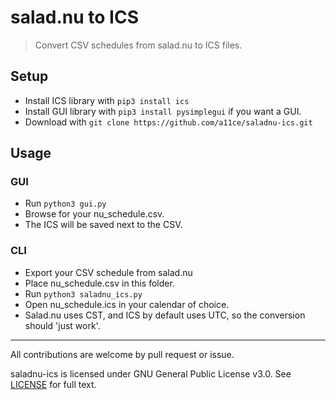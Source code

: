 # salad.nu to ICS

> Convert CSV schedules from salad.nu to ICS files.

## Setup

- Install ICS library with `pip3 install ics`
- Install GUI library with `pip3 install pysimplegui` if you want a GUI.
- Download with `git clone https://github.com/a11ce/saladnu-ics.git`

## Usage

### GUI
- Run `python3 gui.py`
- Browse for your nu_schedule.csv.
- The ICS will be saved next to the CSV.

### CLI
- Export your CSV schedule from salad.nu 
- Place nu_schedule.csv in this folder.
- Run `python3 saladnu_ics.py`
- Open nu_schedule.ics in your calendar of choice.
- Salad.nu uses CST, and ICS by default uses UTC, so the conversion should 'just work'.

--- 

All contributions are welcome by pull request or issue.

saladnu-ics is licensed under GNU General Public License v3.0. See [LICENSE](../master/LICENSE) for full text.